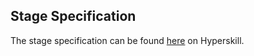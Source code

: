 ## Stage Specification

The stage specification can be found [here](https://hyperskill.org/projects/45/stages/241/implement) on Hyperskill.
